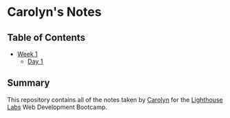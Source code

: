# Carolyn's Notes

## Table of Contents
* [Week 1](/Week_1)
  * [Day 1](/Week_1/Day_1)

## Summary

This repository contains all of the notes taken by [Carolyn](https://gist.github.com/cascobie) for the [Lighthouse Labs](https://www.lighthouselabs.ca/) Web Development Bootcamp.